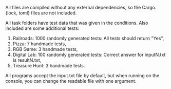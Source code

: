 All files are compiled without any external dependencies, so the Cargo.{lock, toml} files are not included.

All task folders have test data that was given in the conditions. Also included are some additional tests:
1. Railroads: 1000 randomly generated tests:
	All tests should return "Yes",
2. Pizza: 7 handmade tests,
3. RGB Game: 3 handmade tests,
4. Digital Lab: 100 randomly generated tests:
	Correct answer for inputN.txt is resultN.txt,
5. Treasure Hunt: 3 handmade tests.


All programs accept the input.txt file by default, but when running on the console, you can change 
the readable file with one argument.
